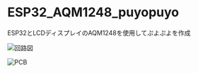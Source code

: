 # ESP32_AQM1248_puyopuyo
ESP32とLCDディスプレイのAQM1248を使用してぷよぷよを作成

![回路図](https://github.com/shu8180/ESP32_AQM1248_puyopuyo/assets/34452399/f9ea1b2a-6d1e-49a6-9d4a-fa52425a7e45)

![PCB](https://github.com/shu8180/ESP32_AQM1248_puyopuyo/assets/34452399/176bdcc2-4d69-4307-ac4e-5809811d8d8e)
